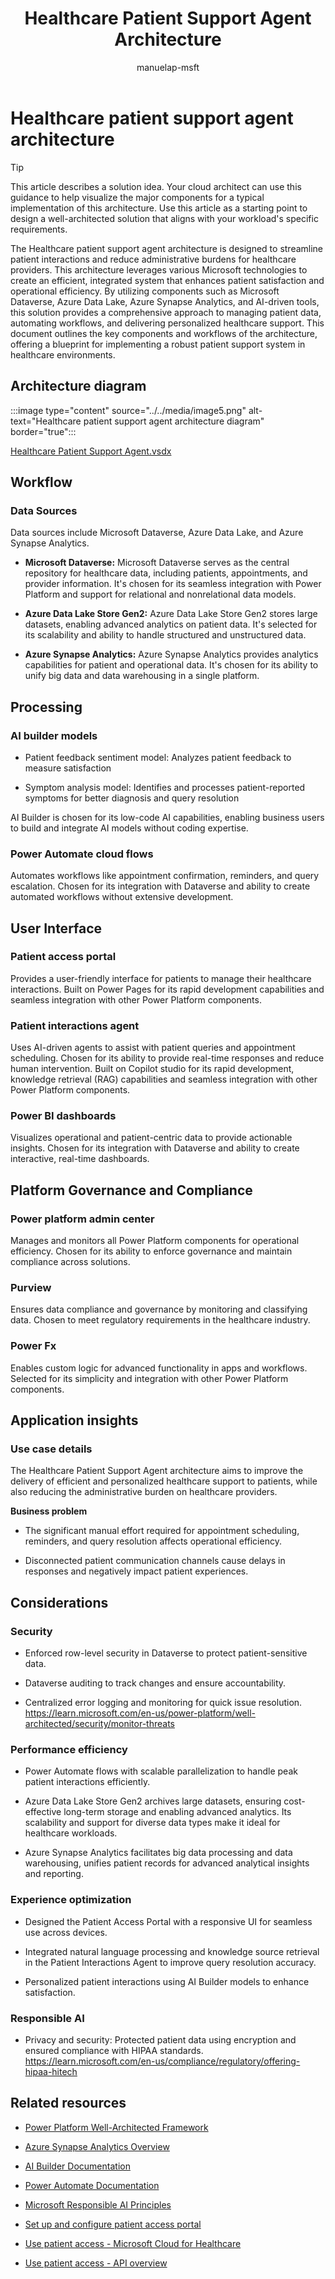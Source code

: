 ﻿---
title: Healthcare Patient Support Agent Architecture
description: Discover how the Healthcare Patient Support Agent architecture streamlines patient interactions and reduces administrative burdens for healthcare providers.
author: manuelap-msft
ms.subservice: guidance
ms.topic: conceptual
ms.date: 02/06/2025
ms.author: manuelap
ms.reviewer: pankajsharma2087
contributors: 
  - manuelap-msft
search.audienceType: 
  - admin
  - flowmaker
---


# Healthcare patient support agent architecture

> [!TIP]
> This article describes a solution idea. Your cloud architect can use this guidance to help visualize the major components for a typical implementation of this architecture. Use this article as a starting point to design a well-architected solution that aligns with your workload's specific requirements.


The Healthcare patient support agent architecture is designed to streamline patient interactions and reduce administrative burdens for healthcare providers. This architecture leverages various Microsoft technologies to create an efficient, integrated system that enhances patient satisfaction and operational efficiency. By utilizing components such as Microsoft Dataverse, Azure Data Lake, Azure Synapse Analytics, and AI-driven tools, this solution provides a comprehensive approach to managing patient data, automating workflows, and delivering personalized healthcare support. This document outlines the key components and workflows of the architecture, offering a blueprint for implementing a robust patient support system in healthcare environments.

## Architecture diagram
:::image type="content" source="../../media/image5.png" alt-text="Healthcare patient support agent architecture diagram" border="true":::

[Healthcare Patient Support Agent.vsdx](https://microsoftapc-my.sharepoint.com/:u:/g/personal/pmohapatra_microsoft_com/EdwejSUYZSlBqumqQkH3Hy0B_kmmdW3jEaPkElTzrB60gg?e=hgwfDl)

## Workflow 

### Data Sources
Data sources include Microsoft Dataverse, Azure Data Lake, and Azure Synapse Analytics.

- **Microsoft Dataverse:** Microsoft Dataverse serves as the central repository for healthcare data, including patients, appointments, and provider information. It's chosen for its seamless integration with Power Platform and support for relational and nonrelational data models.

- **Azure Data Lake Store Gen2:** Azure Data Lake Store Gen2 stores large datasets, enabling advanced analytics on patient data.
It's selected for its scalability and ability to handle structured and unstructured data.

- **Azure Synapse Analytics:** Azure Synapse Analytics provides analytics capabilities for patient and operational data. It's chosen for its ability to unify big data and data warehousing in a single platform.

## Processing

### AI builder models

- Patient feedback sentiment model: Analyzes patient feedback to measure satisfaction

- Symptom analysis model: Identifies and processes patient-reported symptoms for better diagnosis and query resolution

AI Builder is chosen for its low-code AI capabilities, enabling business users to build and integrate AI models without coding expertise.

### Power Automate cloud flows

Automates workflows like appointment confirmation, reminders, and query escalation. Chosen for its integration with Dataverse and ability to create automated workflows without extensive development.

## User Interface

### Patient access portal

Provides a user-friendly interface for patients to manage their healthcare interactions. Built on Power Pages for its rapid development capabilities and seamless integration with other Power Platform components.

### Patient interactions agent

Uses AI-driven agents to assist with patient queries and appointment scheduling. Chosen for its ability to provide real-time responses and reduce human intervention. Built on Copilot studio for its rapid development, knowledge retrieval (RAG) capabilities and seamless integration with other Power Platform components.

### Power BI dashboards

Visualizes operational and patient-centric data to provide actionable insights. Chosen for its integration with Dataverse and ability to create interactive, real-time dashboards.

## Platform Governance and Compliance

### Power platform admin center

Manages and monitors all Power Platform components for operational efficiency. Chosen for its ability to enforce governance and maintain compliance across solutions.

### Purview

Ensures data compliance and governance by monitoring and classifying data. Chosen to meet regulatory requirements in the healthcare industry.

### Power Fx

Enables custom logic for advanced functionality in apps and workflows. Selected for its simplicity and integration with other Power Platform components.

## Application insights

### Use case details

The Healthcare Patient Support Agent architecture aims to improve the delivery of efficient and personalized healthcare support to patients, while also reducing the administrative burden on healthcare providers.

**Business problem**

-   The significant manual effort required for appointment scheduling, reminders, and query resolution affects operational efficiency.

-   Disconnected patient communication channels cause delays in responses and negatively impact patient experiences.

## Considerations

### Security

-  Enforced row-level security in Dataverse to protect patient-sensitive data.

-   Dataverse auditing to track changes and ensure accountability.

-   Centralized error logging and monitoring for quick issue resolution. <https://learn.microsoft.com/en-us/power-platform/well-architected/security/monitor-threats>

### Performance efficiency

- Power Automate flows with scalable parallelization to handle peak patient interactions efficiently.

- Azure Data Lake Store Gen2 archives large datasets, ensuring cost-effective long-term storage and enabling advanced analytics. Its scalability and support for diverse data types make it ideal for healthcare workloads.

- Azure Synapse Analytics facilitates big data processing and data warehousing, unifies patient records for advanced analytical insights and reporting.

### Experience optimization

- Designed the Patient Access Portal with a responsive UI for seamless use across devices.

- Integrated natural language processing and knowledge source retrieval in the Patient Interactions Agent to improve query resolution accuracy.

- Personalized patient interactions using AI Builder models to enhance satisfaction.

### Responsible AI

-   Privacy and security: Protected patient data using encryption and ensured compliance with HIPAA standards. <https://learn.microsoft.com/en-us/compliance/regulatory/offering-hipaa-hitech>


## Related resources

-   [Power Platform Well-Architected Framework](/power-platform/well-architected)

-   [Azure Synapse Analytics Overview](/azure/synapse-analytics/)

-   [AI Builder Documentation](/ai-builder/)

-   [Power Automate Documentation](/power-automate/)

-   [Microsoft Responsible AI Principles](/responsible-ai/)

-   [Set up and configure patient access portal](/dynamics365/industry/healthcare/configure-portals?toc=%2Findustry%2Fhealthcare%2Ftoc.json&bc=%2Findustry%2Fbreadcrumb%2Ftoc.json)

-   [Use patient access - Microsoft Cloud for Healthcare](/dynamics365/industry/healthcare/use-patient-access#patient-portal)

-  [Use patient access - API overview](/dynamics365/industry/healthcare/dataverse-healthcare-apis-overview?toc=%2Findustry%2Fhealthcare%2Ftoc.json&bc=%2Findustry%2Fbreadcrumb%2Ftoc.json#dataverse-healthcare-apis)
